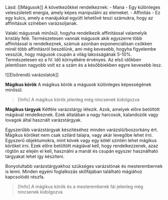 Lásd: [[Mágusok]]
A következőkkel rendelkeznek:
	- Mana - Egy különleges veleszületett energia, amely képes manipulálni az elemeket.
	- Affinitás - Ez egy kulcs, amely a manájukkal együtt lehetővé teszi számukra, hogy az affinitásuk színében varázsoljanak.

Valaki mágusnak minősül, hogyha rendelkezik affinitással valamelyik kristály felé. Természetesen vannak mágusok akik egyszerre több affinitással is rendelkeznek, számuk azonban exponenciálisan csökken minél több affinitásról beszélünk, ami még kevesebb, hogyha figyelembe vesszük, hogy mágusok csupán a világ lakosságának 5-10%. Természetesen ez a IV. Idő környékére érvényes. Az első időkben jelentősen nagyobb volt ez a szám és a későbbiekben egyre kevesebb lesz.

![[Elsőrendű varázslatok]]

**Mágikus körök**
A mágikus körök a mágusok különleges képességének minősül. 
> [!info]
> A mágikus körök jelenleg még nincsenek kidolgozva

**Mágikus tárgyak**
Kétféle varázstárgy létezik. Azok, amelyek előre betöltött mágiával rendelkeznek. Ezek általában a nagy harcosok, kalandozók vagy lovagok által használt varázstárgyak.

Egyszerűbb varázstárgyak készítéséhez minden varázsló/boszorkány ért. Mágikus köröket nem csak szilárd talajra, vagy akár levegőbe lehet írni. Egyszerű objektumokra, mint kövek vagy egy kötél szintén lehet mágikus köröket írni. Ezek előre betöltött mágiával kell, hogy rendelkezzenek, azaz rögtön az elején el kell, használni a manát és csupán egyszer használható tárgyakat lehet így készíteni.

Bonyolultabb varázstárgyakhoz szükséges varázslónak és mesterembernek is lenni. Minden egyéni foglalkozás skillfájában található mágiához kapcsolódó részfa.
> [!info]
> A mágikus körök és a mesteremberek fái jelenleg még nincsenek kidolgozva